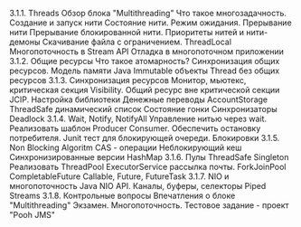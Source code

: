 3.1.1. Threads
    Обзор блока "Multithreading"
    Что такое многозадачность.
    Создание и запуск нити
    Состояние нити.
    Режим ожидания.
    Прерывание нити
    Прерывание блокированной нити.
    Приоритеты нитей и нити-демоны
    Скачивание файла с ограничением.
    ThreadLocal
    Многопоточность в Stream API
    Отладка в многопоточном приложении
3.1.2. Общие ресурсы
    Что такое атомарность?
    Синхронизация общих ресурсов.
    Модель памяти Java
    Immutable объекты
    Thread без общих ресурсов
3.1.3. Синхронизация ресурсов
    Монитор, мьютекс, критическая секция
    Visibility. Общий ресурс вне критической секции
    JCIP. Настройка библиотеки
    Денежные переводы AccountStorage
    ThreadSafe динамический список
    Состояние гонки
    Синхронизаторы
    Deadlock
3.1.4. Wait, Notify, NotifyAll
    Управление нитью через wait.
    Реализовать шаблон Producer Consumer.
    Обеспечить остановку потребителя.
    Junit тест для блокирующей очереди.
    Блокировки
3.1.5. Non Blocking Algoritm
    CAS - операции
    Неблокирующий кеш
    Синхронизированные версии HashMap
3.1.6. Пулы
    ThreadSafe Singleton
    Реализовать ThreadPool
    ExecutorService рассылка почты.
    ForkJoinPool
    CompletableFuture
    Callable, Future, FutureTask
3.1.7. NIO и многопоточность
    Java NIO API. Каналы, буферы, селекторы
    Piped Streams
3.1.8. Контрольные вопросы
    Впечатления о блоке "Multithreading"
    Экзамен. Многопоточность.
    Тестовое задание - проект "Pooh JMS"